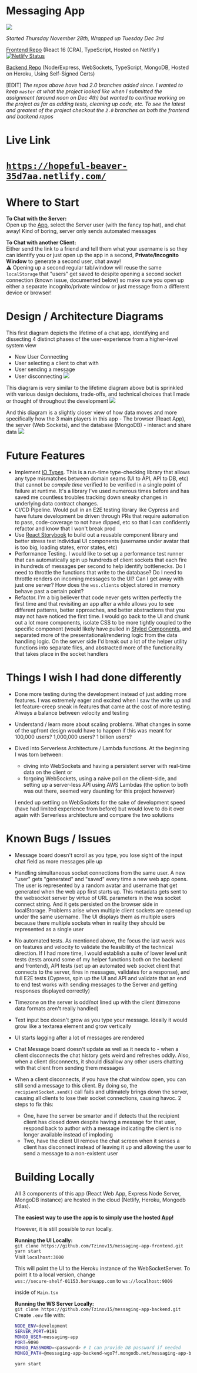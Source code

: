 # Messaging App

![](./app-screenshot.png)

_Started Thursday November 28th, Wrapped up Tuesday Dec 3rd_

[Frontend Repo](https://github.com/Tzinov15/messaging-app-frontend) (React 16 (CRA), TypeScript, Hosted on Netlify )
[![Netlify Status](https://api.netlify.com/api/v1/badges/70a17889-81a2-4ffa-8fd0-8f670f8b6cf8/deploy-status)](https://app.netlify.com/sites/hopeful-beaver-35d7aa/deploys)

[Backend Repo](https://github.com/Tzinov15/messaging-app-backend) (Node/Express, WebSockets, TypeScript, MongoDB, Hosted on Heroku, Using Self-Signed Certs)

[EDIT] *The repos above have had 2.0 branches added since. I wanted to keep `master` at what the project looked like when I submitted the assignment (around noon on Dec 4th) but wanted to continue working on the project as far as adding tests, cleaning up code, etc. To see the latest and greatest of the project checkout the `2.0` branches on both the frontend and backend repos*

# Live Link

# [`https://hopeful-beaver-35d7aa.netlify.com/`](https://hopeful-beaver-35d7aa.netlify.com/)

# Where to Start

**To Chat with the Server:**  
Open up the [App](https://hopeful-beaver-35d7aa.netlify.com/`), select the Server user (with the fancy top hat), and chat away! Kind of boring, server only sends automated messages

**To Chat with another Client:**  
Either send the link to a friend and tell them what your username is so they can identify you or just open up the app in a second, **Private/Incognito Window** to generate a second user, chat away!  
⚠️ Opening up a second regular tab/window will reuse the same `localStorage` that "users" get saved to despite opening a second socket connection (known issue, documented below) so make sure you open up either a separate incognito/private window or just message from a different device or browser!

# Design / Architecture Diagrams

This first diagram depicts the lifetime of a chat app, identifying and dissecting 4 distinct phases of the user-experience from a higher-level system view

- New User Connecting
- User selecting a client to chat with
- User sending a message
- User disconnecting
  ![](./lifetime.jpeg)

This diagram is very similar to the lifetime diagram above but is sprinkled with various design decisions, trade-offs, and technical choices that I made or thought of throughout the development
![](./design-decisions-made.jpeg)

And this diagram is a slightly closer view of how data moves and more specifically how the 3 main players in this app - The browser (React App), the server (Web Sockets), and the database (MongoDB) - interact and share data
![](./data-stages.jpeg)

# Future Features

- Implement [IO Types](https://github.com/gcanti/io-ts). This is a run-time type-checking library that allows any type mismatches between domain seams (UI to API, API to DB, etc) that cannot be _compile time_ verified to be verified in a single point of failure at runtime. It's a library I've used numerous times before and has saved me countless troubles tracking down sneaky changes in underlying data contract changes.
- CI/CD Pipeline. Would pull in an E2E testing library like Cypress and have future development be driven through PRs that require automation to pass, code-coverage to not have dipped, etc so that I can confidently refactor and know that I won't break prod
- Use [React Storybook](https://storybook.js.org/) to build out a reusable component library and better stress test individual UI components (username under avatar that is too big, loading states, error states, etc)
- Performance Testing. I would like to set up a performance test runner that can automatically spin up hundreds of client sockets that each fire in hundreds of messages per second to help identify bottlenecks. Do I need to throttle the functions that write to the database? Do I need to throttle renders on incoming messages to the UI? Can I get away with just one server? How does the `wss.clients` object stored in memory behave past a certain point?
- Refactor. I'm a big believer that code never gets written perfectly the first time and that revisiting an app after a while allows you to see different patterns, better approaches, and better abstractions that you may not have noticed the first time. I would go back to the UI and chunk out a lot more components, isolate CSS to be more tightly coupled to the specific component (would likely have pulled in [Styled Components](https://www.styled-components.com/), and separated more of the presentational/rendering logic from the data handling logic. On the server side I'd break out a lot of the helper utility functions into separate files, and abstracted more of the functionality that takes place in the socket handlers

# Things I wish I had done differently

- Done more testing during the development instead of just adding more features. I was extremely eager and excited when I saw the write up and let feature-creep sneak in features that came at the cost of more testing. Always a balance between velocity and testing
- Understand / learn more about scaling problems. What changes in some of the upfront design would have to happen if this was meant for 100,000 users? 1,000,000 users? 1 billion users?
- Dived into Serverless Architecture / Lambda functions. At the beginning I was torn between:

  - diving into WebSockets and having a persistent server with real-time data on the client or
  - forgoing WebSockets, using a naive poll on the client-side, and setting up a server-less API using AWS Lambdas (the option to both was out there, seemed very daunting for this project however)

  I ended up settling on WebSockets for the sake of development speed (have had limited experience from before) but would love to do it over again with Serverless architecture and compare the two solutions

# Known Bugs / Issues

- Message board doesn't scroll as you type, you lose sight of the input chat field as more messages pile up
- Handling simultaneous socket connections from the same user. A new "user" gets "generated" and "saved" every time a new web app opens. The user is represented by a random avatar and username that get generated when the web app first starts up. This metadata gets sent to the websocket server by virtue of URL parameters in the wss socket connect string. And it gets persisted on the browser side in localStorage. Problems arise when multiple client sockets are opened up under the same username. The UI displays them as multiple users because there multiple sockets when in reality they should be represented as a single user
- No automated tests. As mentioned above, the focus the last week was on features and velocity to validate the feasibility of the technical direction. If I had more time, I would establish a suite of lower level unit tests (tests around some of my helper functions both on the backend and frontend), API tests (set up an automated web socket client that connects to the server, fires in messages, validates for a response), and full E2E tests (Cypress, spin up the UI and API and validate that an end to end test works with sending messages to the Server and getting responses displayed correctly)
- Timezone on the server is odd/not lined up with the client (timezone data formats aren't really handled)
- Text input box doesn't grow as you type your message. Ideally it would grow like a textarea element and grow vertically
- UI starts lagging after a lot of messages are rendered
- Chat Message board doesn't update as well as it needs to - when a client disconnects the chat history gets weird and refreshes oddly. Also, when a client disconnects, it should disallow any other users chatting with that client from sending them messages
- When a client disconnects, if you have the chat window open, you can still send a message to this client. By doing so, the `recipientSocket.send()` call fails and ultimately brings down the server, causing all clients to lose their socket connections, causing havoc. 2 steps to fix this:

  - One, have the server be smarter and if detects that the recipient client has closed down despite having a message for that user, respond back to author with a message indicating the client is no longer available instead of imploding
  - Two, have the client UI remove the chat screen when it senses a client has disconnect instead of leaving it up and allowing the user to send a message to a non-existent user

  # Building Locally

  All 3 components of this app (React Web App, Express Node Server, MongoDB instance) are hosted in the cloud (Netlify, Heroku, Mongodb Atlas).

  **The easiest way to use the app is to simply use the hosted [App](https://hopeful-beaver-35d7aa.netlify.com/)!**

  However, it is still possible to run locally.

  **Running the UI Locally:**  
  `git clone https://github.com/Tzinov15/messaging-app-frontend.git`  
  `yarn start`  
  Visit `localhost:3000`

  This will point the UI to the Heroku instance of the WebSocketServer. To point it to a local version, change  
  `wss://secure-shelf-01153.herokuapp.com` to `ws://localhost:9009`

  inside of `Main.tsx`

  **Running the WS Server Locally:**  
  `git clone https://github.com/Tzinov15/messaging-app-backend.git`  
  Create `.env` file with:

  ```bash
  NODE_ENV=development
  SERVER_PORT=9191
  MONGO_USER=messaging-app
  PORT=9090
  MONGO_PASSWORD=<password> # I can provide DB password if needed
  MONGO_PATH=@messaging-app-backend-wgo7f.mongodb.net/messaging-app-backend?retryWrites=true&w=majority&authSource=admin
  ```

  `yarn start`
